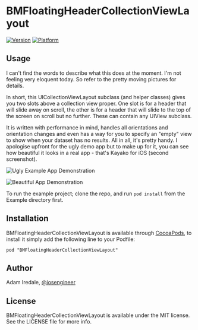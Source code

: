 # BMFloatingHeaderCollectionViewLayout

[![Version](http://cocoapod-badges.herokuapp.com/v/BMFloatingHeaderCollectionViewLayout/badge.png)](http://cocoadocs.org/docsets/BMFloatingHeaderCollectionViewLayout)
[![Platform](http://cocoapod-badges.herokuapp.com/p/BMFloatingHeaderCollectionViewLayout/badge.png)](http://cocoadocs.org/docsets/BMFloatingHeaderCollectionViewLayout)

## Usage

I can't find the words to describe what this does at the moment. I'm not feeling very eloquent today. So refer to the pretty moving pictures for details.

In short, this UICollectionViewLayout subclass (and helper classes) gives you two slots above a collection view proper. One slot is for a header that will slide away on scroll, the other is for a header that will slide to the top of the screen on scroll but no further. These can contain any UIView subclass. 

It is written with performance in mind, handles all orientations and orientation changes and even has a way for you to specify an "empty" view to show when your dataset has no results. All in all, it's pretty handy. I apologise upfront for the ugly demo app but to make up for it, you can see how beautiful it looks in a real app - that's Kayako for iOS (second screenshot).

![Ugly Example App Demonstration](layout1.gif "Ugly Example App Demonstration")

![Beautiful App Demonstration](layout2.gif "Beautiful App Demonstration")

To run the example project; clone the repo, and run `pod install` from the Example directory first.

## Installation

BMFloatingHeaderCollectionViewLayout is available through [CocoaPods](http://cocoapods.org), to install
it simply add the following line to your Podfile:

    pod "BMFloatingHeaderCollectionViewLayout"

## Author

Adam Iredale, [@iosengineer](https://twitter.com/iosengineer)

## License

BMFloatingHeaderCollectionViewLayout is available under the MIT license. See the LICENSE file for more info.

